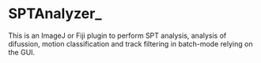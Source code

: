 # SPTAnalyzer_
This is an ImageJ or Fiji plugin to perform SPT analysis, analysis of difussion, motion classification and track filtering in batch-mode relying on the GUI.
